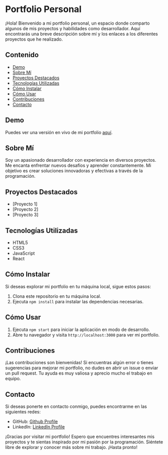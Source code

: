 # Portfolio Personal

¡Hola! Bienvenido a mi portfolio personal, un espacio donde comparto algunos de mis proyectos y habilidades como desarrollador. Aquí encontrarás una breve descripción sobre mí y los enlaces a los diferentes proyectos que he realizado.

## Contenido

- [Demo](#demo)
- [Sobre Mí](#sobre-mí)
- [Proyectos Destacados](#proyectos-destacados)
- [Tecnologías Utilizadas](#tecnologías-utilizadas)
- [Cómo Instalar](#cómo-instalar)
- [Cómo Usar](#cómo-usar)
- [Contribuciones](#contribuciones)
- [Contacto](#contacto)

## Demo

Puedes ver una versión en vivo de mi portfolio [aquí](#).

## Sobre Mí

Soy un apasionado desarrollador con experiencia en diversos proyectos. Me encanta enfrentar nuevos desafíos y aprender constantemente. Mi objetivo es crear soluciones innovadoras y efectivas a través de la programación.

## Proyectos Destacados

- [Proyecto 1]
- [Proyecto 2]
- [Proyecto 3]

## Tecnologías Utilizadas

- HTML5
- CSS3
- JavaScript
- React

## Cómo Instalar

Si deseas explorar mi portfolio en tu máquina local, sigue estos pasos:

1. Clona este repositorio en tu máquina local.
2. Ejecuta `npm install` para instalar las dependencias necesarias.

## Cómo Usar

1. Ejecuta `npm start` para iniciar la aplicación en modo de desarrollo.
2. Abre tu navegador y visita `http://localhost:3000` para ver mi portfolio.

## Contribuciones

¡Las contribuciones son bienvenidas! Si encuentras algún error o tienes sugerencias para mejorar mi portfolio, no dudes en abrir un issue o enviar un pull request. Tu ayuda es muy valiosa y aprecio mucho el trabajo en equipo.

## Contacto

Si deseas ponerte en contacto conmigo, puedes encontrarme en las siguientes redes:

- GitHub: [Github Profile](https://github.com/EduRossB)
- LinkedIn: [LinkedIn Profile](https://www.linkedin.com/in/eduardo-ross-barb%C3%A1-1b1784152/)

¡Gracias por visitar mi portfolio! Espero que encuentres interesantes mis proyectos y te sientas inspirado por mi pasión por la programación. Siéntete libre de explorar y conocer más sobre mi trabajo. ¡Hasta pronto!
